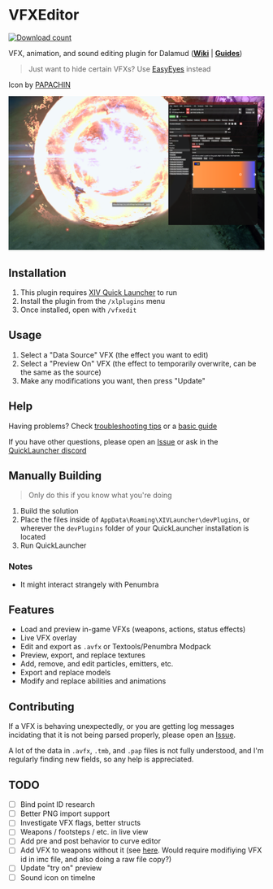 # VFXEditor
[![Download count](https://img.shields.io/endpoint?url=https%3A%2F%2Fvz32sgcoal.execute-api.us-east-1.amazonaws.com%2FVFXEditor)](https://github.com/0ceal0t/Dalamud-VFXEditor)

VFX, animation, and sound editing plugin for Dalamud (**[Wiki](https://xiv.dev/game-data/visual-effects)** | **[Guides](https://github.com/0ceal0t/Dalamud-VFXEditor/wiki)**)

> Just want to hide certain VFXs? Use [EasyEyes](https://github.com/0ceal0t/EasyEyes) instead

Icon by [PAPACHIN](https://www.xivmodarchive.com/user/192152)

![](https://raw.githubusercontent.com/0ceal0t/Dalamud-VFXEditor/main/assets/preview2.png)

## Installation
1. This plugin requires [XIV Quick Launcher](https://github.com/goatcorp/FFXIVQuickLauncher) to run
2. Install the plugin from the `/xlplugins` menu
3. Once installed, open with `/vfxedit`

## Usage
1. Select a "Data Source" VFX (the effect you want to edit)
2. Select a "Preview On" VFX (the effect to temporarily overwrite, can be the same as the source)
3. Make any modifications you want, then press "Update"

## Help
Having problems? Check [troubleshooting tips](https://github.com/0ceal0t/Dalamud-VFXEditor/wiki/Troubleshooting) or a [basic guide](https://github.com/0ceal0t/Dalamud-VFXEditor/wiki/Basic-Guide)

If you have other questions, please open an [Issue](https://github.com/0ceal0t/Dalamud-VFXEditor/issues) or ask in the [QuickLauncher discord](https://github.com/goatcorp/FFXIVQuickLauncher#need-any-help)

## Manually Building
> Only do this if you know what you're doing

1. Build the solution
2. Place the files inside of `AppData\Roaming\XIVLauncher\devPlugins`, or wherever the `devPlugins` folder of your QuickLauncher installation is located
3. Run QuickLauncher

### Notes
* It might interact strangely with Penumbra

## Features
* Load and preview in-game VFXs (weapons, actions, status effects)
* Live VFX overlay
* Edit and export as `.avfx` or Textools/Penumbra Modpack
* Preview, export, and replace textures
* Add, remove, and edit particles, emitters, etc.
* Export and replace models
* Modify and replace abilities and animations

## Contributing
If a VFX is behaving unexpectedly, or you are getting log messages incidating that it is not being parsed properly, please open an [Issue](https://github.com/0ceal0t/Dalamud-VFXEditor/issues).

A lot of the data in `.avfx`, `.tmb`, and `.pap` files is not fully understood, and I'm regularly finding new fields, so any help is appreciated.

## TODO
- [ ] Bind point ID research
- [ ] Better PNG import support
- [ ] Investigate VFX flags, better structs
- [ ] Weapons / footsteps / etc. in live view
- [ ] Add pre and post behavior to curve editor
- [ ] Add VFX to weapons without it (see [here](https://docs.google.com/document/d/1M04dbdV1qUt0EzRalvwbB1oI3aPT6t8KEf9KgQfGn6E/edit#heading=h.s58fuxqb2bff). Would require modifiying VFX id in imc file, and also doing a raw file copy?)
- [ ] Update "try on" preview
- [ ] Sound icon on timelne